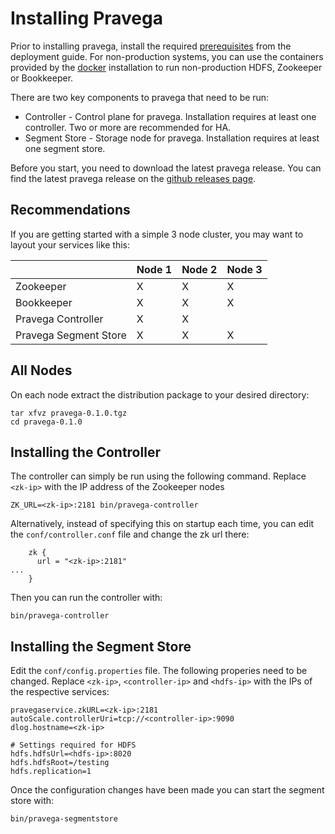 # Installing Pravega

Prior to installing pravega, install the required [prerequisites](deployment.md) from the deployment guide. For non-production systems, you can use the containers provided by the [docker](docker-swarm.md) installation to run non-production HDFS, Zookeeper or Bookkeeper.

There are two key components to pravega that need to be run:

- Controller - Control plane for pravega. Installation requires at least one controller. Two or more are recommended for HA.
- Segment Store - Storage node for pravega. Installation requires at least one segment store.

Before you start, you need to download the latest pravega release. You can find the latest pravega release on the [github releases page](https://github.com/pravega/pravega/releases).

## Recommendations

If you are getting started with a simple 3 node cluster, you may want to layout your services like this:

|                       | Node 1 | Node 2 | Node 3 |
| --------------------- | ------ | ------ | ------ |
| Zookeeper             | X      | X      | X      |
| Bookkeeper            | X      | X      | X      |
| Pravega Controller    | X      | X      |        |
| Pravega Segment Store | X      | X      | X      |

## All Nodes

On each node extract the distribution package to your desired directory:

```
tar xfvz pravega-0.1.0.tgz
cd pravega-0.1.0
```

## Installing the Controller

The controller can simply be run using the following command. Replace `<zk-ip>` with the IP address of the Zookeeper nodes

```
ZK_URL=<zk-ip>:2181 bin/pravega-controller
```

Alternatively, instead of specifying this on startup each time, you can edit the `conf/controller.conf` file and change the zk url there:

```
    zk {
      url = "<zk-ip>:2181"
...
    }
```

Then you can run the controller with:

```
bin/pravega-controller
```

## Installing the Segment Store

Edit the `conf/config.properties` file. The following properies need to be changed. Replace `<zk-ip>`, `<controller-ip>` and `<hdfs-ip>` with the IPs of the respective services:

```
pravegaservice.zkURL=<zk-ip>:2181
autoScale.controllerUri=tcp://<controller-ip>:9090
dlog.hostname=<zk-ip>

# Settings required for HDFS
hdfs.hdfsUrl=<hdfs-ip>:8020
hdfs.hdfsRoot=/testing
hdfs.replication=1
```

Once the configuration changes have been made you can start the segment store with:

```
bin/pravega-segmentstore
```

